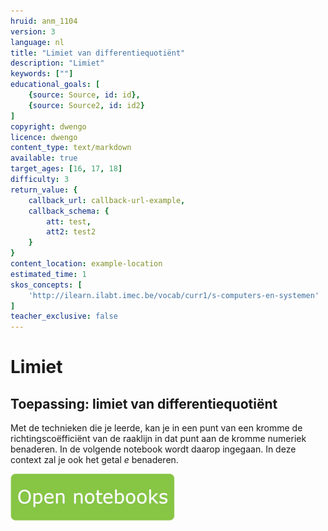 ```yaml
---
hruid: anm_1104
version: 3
language: nl
title: "Limiet van differentiequotiënt"
description: "Limiet"
keywords: [""]
educational_goals: [
    {source: Source, id: id}, 
    {source: Source2, id: id2}
]
copyright: dwengo
licence: dwengo
content_type: text/markdown
available: true
target_ages: [16, 17, 18]
difficulty: 3
return_value: {
    callback_url: callback-url-example,
    callback_schema: {
        att: test,
        att2: test2
    }
}
content_location: example-location
estimated_time: 1
skos_concepts: [
    'http://ilearn.ilabt.imec.be/vocab/curr1/s-computers-en-systemen'
]
teacher_exclusive: false
---
```


# Limiet

## Toepassing: limiet van differentiequotiënt
Met de technieken die je leerde, kan je in een punt van een kromme de richtingscoëfficiënt van de raaklijn in dat punt aan de kromme numeriek benaderen. In de volgende notebook wordt daarop ingegaan. In deze context zal je ook het getal *e* benaderen.

[![](embed/Knop.png "Knop")](https://kiks.ilabt.imec.be/jupyterhub/?id=6540 "Limiet van differentiequotiënt")
